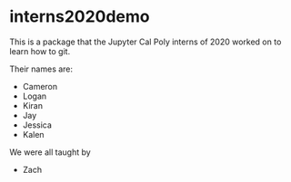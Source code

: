 # interns2020demo

This is a package that the Jupyter Cal Poly interns of 2020 worked on to learn how to git.


Their names are:

* Cameron
* Logan
* Kiran
* Jay
* Jessica
* Kalen

We were all taught by 

* Zach